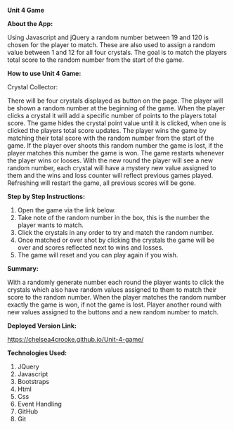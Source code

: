 **Unit 4 Game**

**About the App:**

  Using Javascript and jQuery a random number between 19 and 120 is chosen for the player to match. These are also used to assign a random value between 1 and 12 for all four crystals. The goal is to match the players total score to the random number from the start of the game.

**How to use Unit 4 Game:**

Crystal Collector:

  There will be four crystals displayed as button on the page. The player will be shown a random number at the beginning of the game. When the player clicks a crystal it will add a specific number of points to the players total score. The game hides the crystal point value until it is clicked, when one is clicked the players total score updates. The player wins the game by matching their total score with the random number from the start of the game. If the player over shoots this random number the game is lost, if the player matches this number the game is won. The game restarts whenever the player wins or looses. With the new round the player will see a new random number, each crystal will have a mystery new value assigned to them and the wins and loss counter will reflect previous games played. Refreshing will restart the game, all previous scores will be gone.

**Step by Step Instructions:**

  1. Open the game via the link below.
  2. Take note of the random number in the box, this is the number the player wants to      match.
  3. Click the crystals in any order to try and match the random number.
  4. Once matched or over shot by clicking the crystals the game will be over and scores    reflected next to wins and losses.
  5. The game will reset and you can play again if you wish.

**Summary:**

  With a randomly generate number each round the player wants to click the crystals which also have random values assigned to them to match their score to the random number. When the player matches the random number exactly the game is won, if not the game is lost. Player another round with new values assigned to the buttons and a new random number to match.

**Deployed Version Link:**

https://chelsea4crooke.github.io/Unit-4-game/

**Technologies Used:**

  1. JQuery
  2. Javascript
  3. Bootstraps
  4. Html
  5. Css
  6. Event Handling
  7. GitHub
  8. Git
